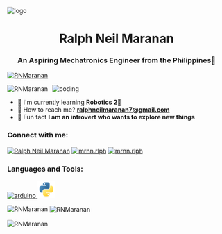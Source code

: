 ![logo](https://i.pinimg.com/originals/02/01/1e/02011ec8554277b8c70bf22fb192123c.gif)
<h1 align="center">Ralph Neil Maranan</h1>
<h3 align="center">An Aspiring Mechatronics Engineer from the Philippines🤖</h3>
<p align="left"> <a href="https://github.com/ryo-ma/github-profile-trophy"><img src="https://github-profile-trophy.vercel.app/?username=RNMaranan" alt="RNMaranan" /></a> </p>

<img align="right" alt="coding" width="400" src="https://i.pinimg.com/originals/81/10/94/81109482ca158155c7945910d5623d6d.gif">

<p align="left"> <img src="https://komarev.com/ghpvc/?username=RNMaranan&label=Profile%20views&color=0e75b6&style=flat" alt="RNMaranan" /> </p>

- 📖 I'm currently learning **Robotics 2🤖**
- 📨 How to reach me? **ralphneilmaranan7@gmail.com**
- 👾 Fun fact **I am an introvert who wants to explore new things**

<h3 align="left">Connect with me:</h3>
<p align="left">
<a href="https://www.facebook.com/ralphneil.maranan/" target="blank"><img align="center" src="https://raw.githubusercontent.com/rahuldkjain/github-profile-readme-generator/master/src/images/icons/Social/facebook-alt.svg" alt="Ralph Neil Maranan" height="30" width="40" /></a>
<a href="https://instagram.com/mrnn.rlph" target="blank"><img align="center" src="https://raw.githubusercontent.com/rahuldkjain/github-profile-readme-generator/master/src/images/icons/Social/instagram.svg" alt="mrnn.rlph" height="30" width="40" /></a>
<a href="https://twitter.com/mrnnralph" target="blank"><img align="center" src="https://raw.githubusercontent.com/rahuldkjain/github-profile-readme-generator/master/src/images/icons/Social/twitter.svg" alt="mrnn.rlph" height="30" width="40" /></a>
</p>

<h3 align="left">Languages and Tools:</h3>
<p align="left"> <a href="https://www.cprogramming.com/" target="_blank" rel="noreferrer"> <img src="https://cdn.worldvectorlogo.com/logos/arduino-1.svg" alt="arduino" width="40" height="40"/> </a> <a href="https://www.python.org" target="_blank" rel="noreferrer"> <a href="https://www.python.org" target="_blank" rel="noreferrer"> <img src="https://raw.githubusercontent.com/devicons/devicon/master/icons/python/python-original.svg" alt="python" width="40" height="40"/> </a> </p>

<p><img align="left" src="https://github-readme-stats.vercel.app/api/top-langs?username=RNMaranan&show_icons=true&locale=en&layout=compact" alt="RNMaranan" /></p>

<p>&nbsp;<img align="center" src="https://github-readme-stats.vercel.app/api?username=RNMaranan&show_icons=true&locale=en" alt="RNMaranan" /></p>

<p><img align="center" src="https://github-readme-streak-stats.herokuapp.com/?user=RNMaranan&" alt="RNMaranan" /></p>
